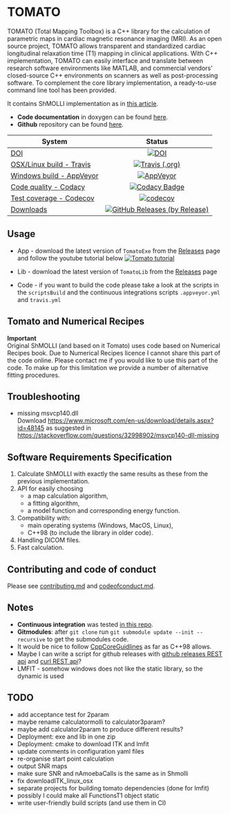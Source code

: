 # TOMATO
TOMATO (Total Mapping Toolbox) is a C++ library for the calculation of parametric maps in cardiac magnetic resonance imaging (MRI). As an open source project, TOMATO allows transparent and standardized cardiac longitudinal relaxation time (T1) mapping in clinical applications. With C++ implementation, TOMATO can easily interface and translate between research software environments like MATLAB, and commercial vendors’ closed-source C++ environments on scanners as well as post-processing software. To complement the core library implementation, a ready-to-use command line tool has been provided. 

It contains ShMOLLI implementation as in [this article](https://jcmr-online.biomedcentral.com/articles/10.1186/1532-429X-12-69).  

*   **Code documentation** in doxygen can be found [here](https://mrkonrad.github.io/tomato/html/md__r_e_a_d_m_e.html).
*   **Github** repository can be found [here](https://github.com/MRKonrad/tomato).  

| System                                    |     Status                                                         |
|-------------------------------------------|:------------------------------------------------------------------:|
| [DOI][zenodo_link]                        | [![DOI][zenodo_badge]][zenodo_link]                                |
| [OSX/Linux build - Travis][travis_link]   | [![Travis (.org)][travis_badge]][travis_link]                      |
| [Windows build - AppVeyor][appveyor_link] | [![AppVeyor][appveyor_badge]][appveyor_link]                       |
| [Code quality - Codacy][codacy_link]      | [![Codacy Badge][codacy_badge]][codacy_link]                       |
| [Test coverage - Codecov][codecov_link]   | [![codecov][codecov_badge]][codecov_link]                          |
| [Downloads][downloads_link]               | [![GitHub Releases (by Release)][downloads_badge]][downloads_link] |

## Usage

*   App - download the latest version of `TomatoExe` from the [Releases][downloads_link] page and follow the youtube tutorial below
[![Tomato tutorial](https://img.youtube.com/vi/0tzNZNiZh18/0.jpg)](https://www.youtube.com/watch?v=0tzNZNiZh18)

*   Lib - download the latest version of `TomatoLib` from the [Releases][downloads_link] page

*   Code - if you want to build the code please take a look at the scripts in the `scriptsBuild` and the continuous integrations scripts `.appveyor.yml` and `travis.yml`

## Tomato and Numerical Recipes

**Important**  
Original ShMOLLI (and based on it Tomato) uses code based on Numerical Recipes book. Due to Numerical Recipes licence I cannot share this part of the code online. Please contact me if you would like to use this part of the code. To make up for this limitation we provide a number of alternative fitting procedures.

## Troubleshooting

*   missing msvcp140.dll  
Download <https://www.microsoft.com/en-us/download/details.aspx?id=48145> as suggested in <https://stackoverflow.com/questions/32998902/msvcp140-dll-missing>

## Software Requirements Specification

1.  Calculate ShMOLLI with exactly the same results as these from the previous implementation.
2.  API for easily choosing
    *   a map calculation algorithm,
    *   a fitting algorithm,
    *   a model function and corresponding energy function.
3.  Compatibility with:
    *   main operating systems (Windows, MacOS, Linux),
    *   C++98 (to include the library in older code).
4.  Handling DICOM files.
5.  Fast calculation. 

## Contributing and code of conduct

Please see [contributing.md](contributing.md) and [codeofconduct.md](codeofconduct.md).

## Notes

*   **Continuous integration** was tested [in this repo](https://github.com/MRKonrad/ContinousIntegrationPlayground).
*   **Gitmodules**: after `git clone` run `git submodule update --init --recursive` to get the submodules code.
*   It would be nice to follow [CppCoreGuidlines](https://github.com/isocpp/CppCoreGuidelines/blob/master/CppCoreGuidelines.md) as far as C++98 allows.
*   Maybe I can write a script for github releases with [github releases REST api](https://developer.github.com/v3/repos/releases/#create-a-release) and [curl REST api](http://www.codingpedia.org/ama/how-to-test-a-rest-api-from-command-line-with-curl/#12_HEAD_requests)?
*   LMFIT - somehow windows does not like the static library, so the dynamic is used

## TODO

*   add acceptance test for 2param
*   maybe rename calculatormolli to calculator3param? 
*   maybe add calculator2param to produce different results?
*   Deployment: exe and lib in one zip
*   Deployment: cmake to download ITK and lmfit
*   update comments in configuration yaml files
*   re-organise start point calculation
*   output SNR maps
*   make sure SNR and nAmoebaCalls is the same as in Shmolli
*   fix downloadITK_linux_osx
*   separate projects for building tomato dependencies (done for lmfit)
*   possibly I could make all FunctionsT1 object static
*   write user-friendly build scripts (and use them in CI)

[zenodo_link]: https://zenodo.org/badge/latestdoi/142749215
[zenodo_badge]: https://img.shields.io/badge/DOI-10.5281%2Fzenodo.1489791-blue.svg?style=flat-square
[travis_link]: https://travis-ci.org/MRKonrad/tomato
[travis_badge]: https://img.shields.io/travis/MRKonrad/tomato/master.svg?style=flat-square
[appveyor_link]: https://ci.appveyor.com/project/MRKonrad/tomato
[appveyor_badge]: https://img.shields.io/appveyor/ci/MRKonrad/tomato/master.svg?style=flat-square
[codacy_link]: https://www.codacy.com/app/MRKonrad/tomato?utm_source=github.com&amp;utm_medium=referral&amp;utm_content=MRKonrad/tomato&amp;utm_campaign=Badge_Grade
[codacy_badge]: https://img.shields.io/codacy/grade/1ca5a2f31ee040cc9258fc5018e51c1e?style=flat-square
[codecov_link]: https://codecov.io/gh/MRKonrad/tomato
[codecov_badge]: https://img.shields.io/codecov/c/github/MRKonrad/tomato.svg?style=flat-square
[downloads_link]: https://github.com/MRKonrad/tomato/releases
[downloads_badge]: https://img.shields.io/github/downloads/MRKonrad/tomato/total.svg?style=flat-square
